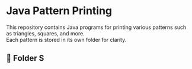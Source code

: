 # Java Pattern Printing

This repository contains Java programs for printing various patterns such as triangles, squares, and more.  
Each pattern is stored in its own folder for clarity.

## 📂 Folder S
